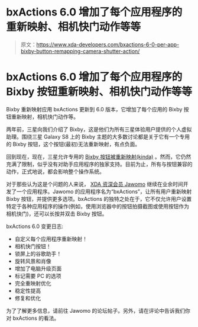 # bxActions 6.0 增加了每个应用程序的重新映射、相机快门动作等等

> 原文：<https://www.xda-developers.com/bxactions-6-0-per-app-bixby-button-remapping-camera-shutter-action/>

# bxActions 6.0 增加了每个应用程序的 Bixby 按钮重新映射、相机快门动作等等

Bixby 重新映射应用 bxActions 更新到 6.0 版本，它增加了每个应用的 Bixby 按钮重新映射，相机快门动作等。

两年前，三星向我们介绍了 Bixby，这是他们为所有三星体验用户提供的个人虚拟助理。围绕三星 Galaxy S8 上的 Bixby 主题的大多数讨论都是关于它有一个专用的 Bixby 按钮，这个按钮(最初)无法重新映射，有点负面。

回到现在，现在，三星允许专用的 [Bixby 按钮被重新映射(kinda)](https://www.xda-developers.com/remap-bixby-button-google-assistant/) 。然而，它仍然充满了限制，似乎没有对助手应用程序的独家支持。目前为止，所有与按钮兼容的动作，正式地说，都会影响整个操作系统。

对于那些认为这是个问题的人来说， [XDA 资深会员 Jawomo](https://forum.xda-developers.com/member.php?u=5759008) 继续在业余时间开发了一个应用程序。Jawomo 的应用程序名为“bxActions”，让所有用户重新映射 Bixby 按钮，并提供更多选项。bxActions 的独特之处在于，它不仅允许用户设置特定于各种应用程序的操作(例如，使用浏览器中的按钮拍摄截图或使用按钮作为相机快门)，还可以长按并双击 Bixby 按钮。

bxActions 6.0 变更日志:

*   自定义每个应用程序重新映射！
*   相机快门按钮！
*   锁屏上的谷歌助手！
*   旋转风景和肖像
*   增加了电脑升级页面
*   标记需要 PC 的选项
*   完全重映射优化
*   稳定性提高
*   修复和优化

为了了解更多信息，请前往 Jawomo 的论坛帖子。另外，请在评论中告诉我们你对 bxActions 的看法。